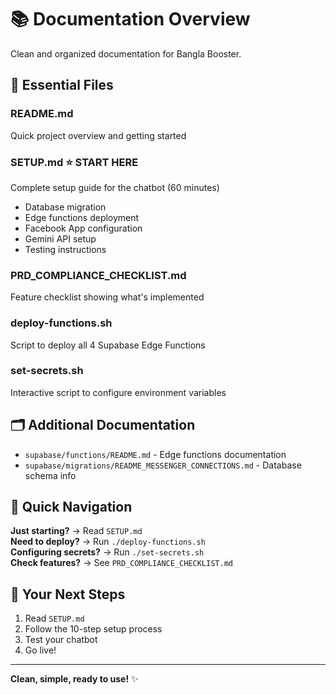# 📚 Documentation Overview

Clean and organized documentation for Bangla Booster.

## 📁 Essential Files

### **README.md** 
Quick project overview and getting started

### **SETUP.md** ⭐ START HERE
Complete setup guide for the chatbot (60 minutes)
- Database migration
- Edge functions deployment  
- Facebook App configuration
- Gemini API setup
- Testing instructions

### **PRD_COMPLIANCE_CHECKLIST.md**
Feature checklist showing what's implemented

### **deploy-functions.sh**
Script to deploy all 4 Supabase Edge Functions

### **set-secrets.sh**
Interactive script to configure environment variables

## 🗂️ Additional Documentation

- `supabase/functions/README.md` - Edge functions documentation
- `supabase/migrations/README_MESSENGER_CONNECTIONS.md` - Database schema info

## 🚀 Quick Navigation

**Just starting?** → Read `SETUP.md`  
**Need to deploy?** → Run `./deploy-functions.sh`  
**Configuring secrets?** → Run `./set-secrets.sh`  
**Check features?** → See `PRD_COMPLIANCE_CHECKLIST.md`

## 🎯 Your Next Steps

1. Read `SETUP.md`
2. Follow the 10-step setup process
3. Test your chatbot
4. Go live!

---

**Clean, simple, ready to use!** ✨
